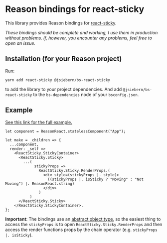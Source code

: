 # Reason bindings for react-sticky
This library provides Reason bindings for
[react-sticky](https://github.com/captivationsoftware/react-sticky).

*These bindings should be complete and working, I use them in production without problems. If, however, you encounter any problems, feel free to open an issue.*

## Installation (for your Reason project)

Run:

    yarn add react-sticky @jsiebern/bs-react-sticky

to add the library to your project dependencies. And add `@jsiebern/bs-react-sticky` to the `bs-dependencies` node of your `bsconfig.json`.

## Example

[See this link for the full example.](https://github.com/jsiebern/bs-react-sticky/blob/master/examples/Example.re)

```reasonml
let component = ReasonReact.statelessComponent("App");

let make = _children => {
  ...component,
  render: _self =>
    <ReactSticky.StickyContainer>
      <ReactSticky.Sticky>
        ...(
             stickyProps =>
               ReactSticky.Sticky.RenderProps.(
                 <div style=(stickyProps |. style)>
                   ((stickyProps |. isSticky ? "Moving" : "Not Moving") |. ReasonReact.string)
                 </div>
               )
           )
      </ReactSticky.Sticky>
    </ReactSticky.StickyContainer>,
};
```

**Important**: The bindings use an [abstract object type](https://bucklescript.github.io/docs/en/generate-converters-accessors.html#abstract-type), so the easiest thing to access the `stickyProps` is to open `ReactSticky.Sticky.RenderProps` and then access the render functions props by the chain operator (e.g. `stickyProps |. isSticky`).  